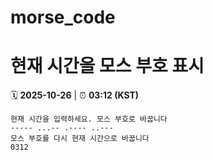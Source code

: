 # morse_code
# 현재 시간을 모스 부호 표시
<!-- MORSE_TIME_START -->
🗓️ **2025-10-26** | ⏰ **03:12 (KST)**

```
현재 시간을 입력하세요. 모스 부호로 바꿉니다
----- ...-- .---- ..---
모스 부호를 다시 현재 시간으로 바꿉니다
0312
```
<!-- MORSE_TIME_END -->
